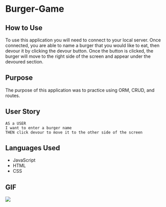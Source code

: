 # Burger-Game

## How to Use

To use this application you will need to connect to your local server. Once connected, you are able to name a burger that you would like to eat, then devour it by clicking the devour button. Once the button is clicked, the burger will move to the right side of the screen and appear under the devoured section. 

## Purpose
The purpose of this application was to practice using ORM, CRUD, and routes. 

## User Story
```
AS a USER 
I want to enter a burger name
THEN click devour to move it to the other side of the screen
```

## Languages Used
- JavaScript
- HTML
- CSS

## GIF 
![](/img/demo.gif)
